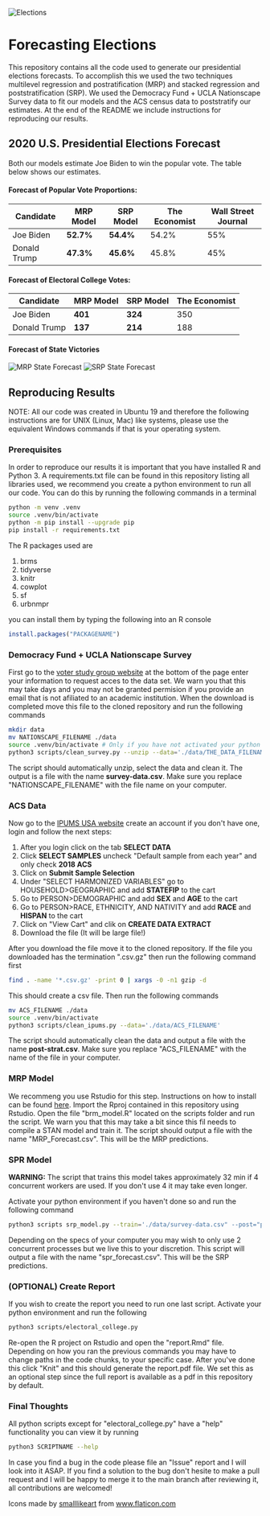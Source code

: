 ![Elections](./util/election.png)
# Forecasting Elections

This repository contains all the code used to generate our
presidential elections forecasts. To accomplish this we used the
two techniques multilevel regression and postratification (MRP)
and stacked regression and poststratification (SRP). We used
the Democracy Fund + UCLA Nationscape Survey data to fit our models
and the ACS census data to poststratify our estimates. At the end of the
README we include instructions for reproducing our results.

## 2020 U.S. Presidential Elections Forecast
Both our models estimate Joe Biden to win the popular vote. The table below shows our estimates.

#### Forecast of Popular Vote Proportions:

| Candidate | **MRP Model** | **SRP Model** | The Economist | Wall Street Journal |
|-----------|---------------|---------------|---------------|---------------------|
| Joe Biden | **52.7%** | **54.4%** | 54.2% | 55% |
| Donald Trump | **47.3%** | **45.6%** | 45.8% | 45% |

#### Forecast of Electoral College Votes:

| Candidate | **MRP Model** | **SRP Model** | The Economist | 
|-----------|---------------|---------------|---------------|
| Joe Biden | **401** | **324** | 350 |
| Donald Trump | **137** | **214** | 188 | 


#### Forecast of State Victories
![MRP State Forecast](./util/MRP_state_forecast.png)
![SRP State Forecast](./util/SRP_State_Forecast.png)


## Reproducing Results
NOTE: All our code was created in Ubuntu 19 and therefore the following instructions are for UNIX (Linux, Mac) 
like systems, please use the equivalent Windows commands if that is your operating system.

### Prerequisites
In order to reproduce our results it is important that you have installed R and Python 3.
A requirements.txt file can be found in this repository listing all libraries used, we recommend you create a
python environment to run all our code. You can do this by running the following commands in a terminal

```bash
python -m venv .venv
source .venv/bin/activate
python -m pip install --upgrade pip
pip install -r requirements.txt
```

The R packages used are
1. brms
2. tidyverse
3. knitr
4. cowplot
5. sf
6. urbnmpr

you can install them by typing the following into an R console

```R
install.packages("PACKAGENAME")
```

### Democracy Fund + UCLA Nationscape Survey
First go to the [voter study group website](https://www.voterstudygroup.org/publication/nationscape-data-set)
at the bottom of the page enter your information to request acces to the
data set. We warn you that this may take days and you may not be granted 
permision if you provide an email that is not afiliated to 
an academic institution. When the download is completed move this
file to the cloned repository and run the following commands

```bash
mkdir data
mv NATIONSCAPE_FILENAME ./data
source .venv/bin/activate # Only if you have not activated your python environment
python3 scripts/clean_survey.py --unzip --data='./data/THE_DATA_FILENAME'
```
The script should automatically unzip, select the data and clean it. The output is a file
with the name **survey-data.csv**. Make sure you replace "NATIONSCAPE_FILENAME" with the file
name on your computer.


### ACS Data
Now go to the [IPUMS USA website](https://usa.ipums.org/usa/)
create an account if you don't have one, login and follow the next steps:

1. After you login click on the tab **SELECT DATA**
2. Click **SELECT SAMPLES** uncheck "Default sample from each year" and only check **2018 ACS**
3. Click on **Submit Sample Selection** 
4. Under "SELECT HARMONIZED VARIABLES" go to HOUSEHOLD>GEOGRAPHIC and add **STATEFIP** to the cart
5. Go to PERSON>DEMOGRAPHIC and add **SEX** and **AGE** to the cart
6. Go to PERSON>RACE, ETHNICITY, AND NATIVITY and add **RACE** and **HISPAN** to the cart
7. Click on "View Cart" and clik on **CREATE DATA EXTRACT**
8. Download the file (It will be large file!)

After you download the file move it to the cloned repository. If the file you downloaded has
the termination ".csv.gz" then run the following command first

```bash
find . -name '*.csv.gz' -print 0 | xargs -0 -n1 gzip -d
```

This should create a csv file. Then run the following commands

```bash
mv ACS_FILENAME ./data
source .venv/bin/activate
python3 scripts/clean_ipums.py --data='./data/ACS_FILENAME'
```
The script should automatically clean the data and output a file with the name **post-strat.csv**. Make sure
you replace "ACS_FILENAME" with the name of the file in your computer.

### MRP Model
We recommeng you use Rstudio for this step. Instructions on how to install can be 
found [here](https://rstudio.com/). Import the Rproj contained in this repository using
Rstudio. Open the file "brm_model.R" located on the scripts folder and run the script. We 
warn you that this may take a bit since this fil needs to compile a STAN model and train it. 
The script should output a file with the name "MRP_Forecast.csv". This will be the MRP
predictions.

### SPR Model
**WARNING:** The script that trains this model takes approximately 32 min if 4 concurrent workers
are used. If you don't use 4 it may take even longer.

Activate your python environment if you haven't done so and run the following command

```bash
python3 scripts srp_model.py --train='./data/survey-data.csv" --post="post-strat.csv" --n-workers=4
```

Depending on the specs of your computer you may wish to only use 2 concurrent processes but we live this
to your discretion. This script will output a file with the name "spr_forecast.csv". This will be the
SRP predictions.

### (OPTIONAL) Create Report
If you wish to create the report you need to run one last script. Activate your python
environment and run the following

```bash
python3 scripts/electoral_college.py
```

Re-open the R project on Rstudio and open the "report.Rmd" file. Depending on how
you ran the previous commands you may have to change paths in the code chunks, to your
specific case. After you've done this click "Knit" and this should generate the report.pdf file.
We set this as an optional step since the full report is available as a pdf in this repository by
default.

### Final Thoughts
All python scripts except for "electoral_college.py" have a "help" functionality
you can view it by running 

```bash
python3 SCRIPTNAME --help
```

In case you find a bug in the code please file an "Issue" report and I will look into it
ASAP. If you find a solution to the bug don't hesite to make a pull request and I will 
be happy to merge it to the main branch after reviewing it, all contributions are welcomed!

Icons made by <a href="https://www.flaticon.com/free-icon/election_1902067" title="smalllikeart">smalllikeart</a> from <a href="https://www.flaticon.com/" title="Flaticon"> www.flaticon.com</a>